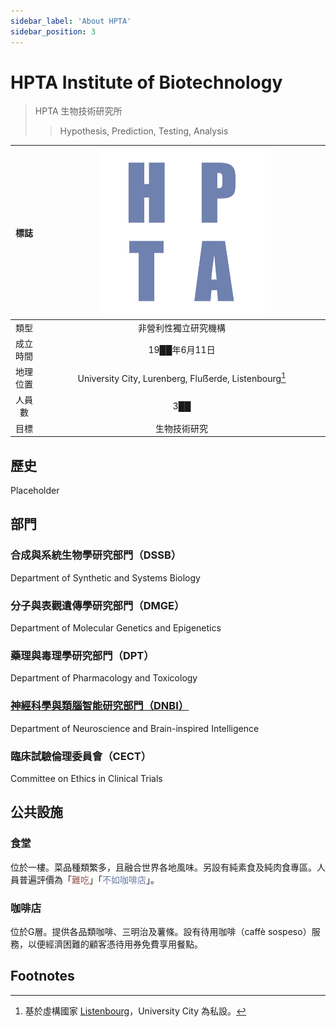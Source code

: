 ```yaml
---
sidebar_label: 'About HPTA'
sidebar_position: 3
---
```


# HPTA Institute of Biotechnology
>HPTA 生物技術研究所
>>Hypothesis, Prediction, Testing, Analysis

|標誌|<img src="https://raw.githubusercontent.com/Monoginryoso/ocwiki/18caed71814a48b64c704f92ca0261e2bcdcda90/static/img/hpta.svg" width="60%" />|
|:--:|:--:|
|類型|非營利性獨立研究機構|
|成立時間|19██年6月11日|
|地理位置|University City, Lurenberg, Fluẞerde, Listenbourg[^1]|
|人員數|3██|
|目標|生物技術研究|

## 歷史
  Placeholder

## 部門
  ### 合成與系統生物學研究部門（DSSB）
  Department of Synthetic and Systems Biology
  ### 分子與表觀遺傳學研究部門（DMGE）
  Department of Molecular Genetics and Epigenetics
  ### 藥理與毒理學研究部門（DPT）
  Department of Pharmacology and Toxicology
  ### [神經科學與類腦智能研究部門（DNBI）](/docs/dnbi)
  Department of Neuroscience and Brain-inspired Intelligence
  ### 臨床試驗倫理委員會（CECT）
  Committee on Ethics in Clinical Trials

## 公共設施
  ### 食堂
  位於一樓。菜品種類繁多，且融合世界各地風味。另設有純素食及純肉食專區。人員普遍評價為「<font color="#965252">難吃</font>」「<font color="#6779a2">不如咖啡店</font>」。
  ### 咖啡店
  位於G層。提供各品類咖啡、三明治及薯條。設有待用咖啡（caffè sospeso）服務，以便經濟困難的顧客憑待用券免費享用餐點。


## Footnotes
[^1]: 基於虛構國家 [Listenbourg](https://en.wikipedia.org/wiki/Listenbourg)，University City 為私設。
